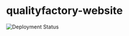 # qualityfactory-website
![Deployment Status](https://github.com/Abid357/qualityfactory-website/actions/workflows/node.js.yml/badge.svg?branch=main)
